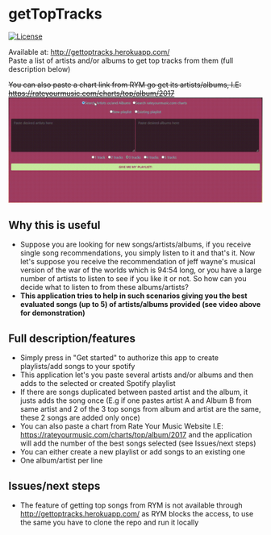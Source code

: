 # getTopTracks
[![License](https://img.shields.io/badge/License-Apache%202.0-blue.svg)](https://github.com/sylleryum/getTopTracks/blob/master/LICENSE.txt)

Available at: http://gettoptracks.herokuapp.com/
<br>Paste a list of artists and/or albums to get top tracks from them (full description below)

<strike>You can also paste a chart link from RYM go get its artists/albums, I.E: https://rateyourmusic.com/charts/top/album/2017</strike>
![system working](https://github.com/sylleryum/getTopTracks/blob/master/demo.gif)

## Why this is useful

* Suppose you are looking for new songs/artists/albums, if you receive single song recommendations, you simply listen to it and that's it. Now let's suppose you receive the recommendation of jeff wayne's musical version of the war of the worlds which is 94:54 long, or you have a large number of artists to listen to see if you like it or not. So how can you decide what to listen to from these albums/artists?
* **This application tries to help in such scenarios giving you the best evaluated songs (up to 5) of artists/albums provided (see video above for demonstration)**

## Full description/features

* Simply press in "Get started" to authorize this app to create playlists/add songs to your spotify<br>
* This application let's you paste several artists and/or albums and then adds to the selected or created Spotify playlist
* If there are songs duplicated between pasted artist and the album, it justs adds the song once (E.g if one pastes artist A and Album B from same artist and 2 of the 3 top songs from album and artist are the same, these 2 songs are added only once)
* You can also paste a chart from Rate Your Music Website I.E: https://rateyourmusic.com/charts/top/album/2017 and the application will add the number of the best songs selected (see Issues/next steps)
* You can either create a new playlist or add songs to an existing one<br>
* One album/artist per line<br>

## Issues/next steps
* The feature of getting top songs from RYM is not available through http://gettoptracks.herokuapp.com/ as RYM blocks the access, to use the same you have to clone the repo and run it locally
